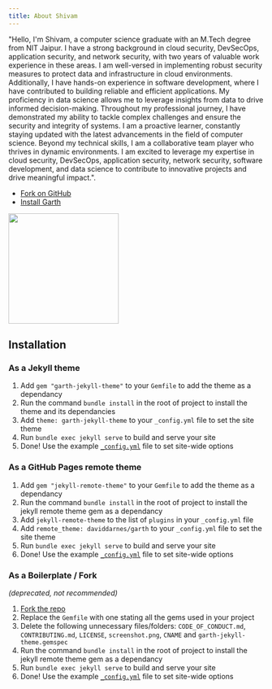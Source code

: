 ```yaml
---
title: About Shivam
---
```


"Hello, I'm Shivam, a computer science graduate with an M.Tech degree from NIT Jaipur. I have a strong background in cloud security, DevSecOps, application security, and network security, with two years of valuable work experience in these areas. I am well-versed in implementing robust security measures to protect data and infrastructure in cloud environments. Additionally, I have hands-on experience in software development, where I have contributed to building reliable and efficient applications. My proficiency in data science allows me to leverage insights from data to drive informed decision-making. Throughout my professional journey, I have demonstrated my ability to tackle complex challenges and ensure the security and integrity of systems. I am a proactive learner, constantly staying updated with the latest advancements in the field of computer science. Beyond my technical skills, I am a collaborative team player who thrives in dynamic environments. I am excited to leverage my expertise in cloud security, DevSecOps, application security, network security, software development, and data science to contribute to innovative projects and drive meaningful impact.".

- [Fork on GitHub](https://github.com/daviddarnes/garth)
- [Install Garth](https://github.com/daviddarnes/garth#installation)

[<img src="https://cdn.buymeacoffee.com/buttons/default-yellow.png" width="217"/>](https://buymeacoffee.com/daviddarnes#support)

## Installation

### As a Jekyll theme

1. Add `gem "garth-jekyll-theme"` to your `Gemfile` to add the theme as a dependancy
2. Run the command `bundle install` in the root of project to install the theme and its dependancies
3. Add `theme: garth-jekyll-theme` to your `_config.yml` file to set the site theme
4. Run `bundle exec jekyll serve` to build and serve your site
5. Done! Use the example [`_config.yml`](https://github.com/daviddarnes/garth/blob/master/_config.yml) file to set site-wide options

### As a GitHub Pages remote theme

1. Add `gem "jekyll-remote-theme"` to your `Gemfile` to add the theme as a dependancy
2. Run the command `bundle install` in the root of project to install the jekyll remote theme gem as a dependancy
3. Add `jekyll-remote-theme` to the list of `plugins` in your `_config.yml` file
4. Add `remote_theme: daviddarnes/garth` to your `_config.yml` file to set the site theme
5. Run `bundle exec jekyll serve` to build and serve your site
6. Done! Use the example [`_config.yml`](https://github.com/daviddarnes/garth/blob/master/_config.yml) file to set site-wide options

### As a Boilerplate / Fork

_(deprecated, not recommended)_

1. [Fork the repo](https://github.com/daviddarnes/garth#fork-destination-box)
2. Replace the `Gemfile` with one stating all the gems used in your project
3. Delete the following unnecessary files/folders: `CODE_OF_CONDUCT.md`, `CONTRIBUTING.md`, `LICENSE`, `screenshot.png`, `CNAME` and `garth-jekyll-theme.gemspec`
4. Run the command `bundle install` in the root of project to install the jekyll remote theme gem as a dependancy
5. Run `bundle exec jekyll serve` to build and serve your site
6. Done! Use the example [`_config.yml`](https://github.com/daviddarnes/garth/blob/master/_config.yml) file to set site-wide options
